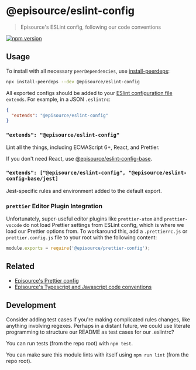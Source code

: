 # @episource/eslint-config

> Episource's ESLint config, following our code conventions

[![npm version](https://img.shields.io/npm/v/eslint-config-episource.svg)](https://www.npmjs.com/package/eslint-config-episource)

## Usage

To install with all necessary `peerDependencies`, use [install-peerdeps](https://github.com/nathanhleung/install-peerdeps#usage):

```sh
npx install-peerdeps --dev @episource/eslint-config
```

All exported configs should be added to your [ESlint configuration file](https://eslint.org/docs/user-guide/configuring#extending-configuration-files) `extends`.
For example, in a JSON `.eslintrc`:

```json
{
  "extends": "@episource/eslint-config"
}
```

### `"extends": "@episource/eslint-config"`

Lint all the things, including ECMAScript 6+, React, and Prettier.

If you don't need React, use [@episource/eslint-config-base](https://npmjs.com/@episource/eslint-config-base).

### `"extends": ["@episource/eslint-config", "@episource/eslint-config-base/jest]`

Jest-specific rules and environment added to the default export.


### `prettier` Editor Plugin Integration

Unfortunately, super-useful editor plugins like `prettier-atom` and `prettier-vscode` do not load Prettier settings from ESLint config, which is where we load our Prettier options from. To workaround this, add a `.prettierrc.js` or `prettier.config.js` file to your root with the following content:

```js
module.exports = require('@episource/prettier-config');
```

## Related

- [Episource's Prettier config](https://npmjs.com/@episource/prettier-config)
- [Episource's Typescript and Javascript code conventions](https://github.com/EpisourceLLC/ts-js-styleguide)

## Development

Consider adding test cases if you're making complicated rules changes, like anything involving regexes. Perhaps in a distant future, we could use literate programming to structure our README as test cases for our .eslintrc?

You can run tests (from the repo root) with `npm test`.

You can make sure this module lints with itself using `npm run lint` (from the repo root).
